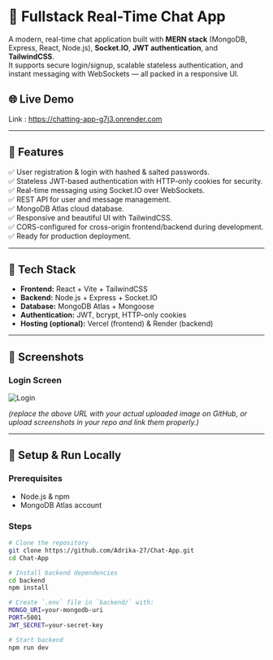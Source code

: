 # 💬 Fullstack Real-Time Chat App

A modern, real-time chat application built with **MERN stack** (MongoDB, Express, React, Node.js), **Socket.IO**, **JWT authentication**, and **TailwindCSS**.  
It supports secure login/signup, scalable stateless authentication, and instant messaging with WebSockets — all packed in a responsive UI.


## 🌐 Live Demo
Link : https://chatting-app-g7j3.onrender.com

---

## 🚀 Features

✅ User registration & login with hashed & salted passwords.  
✅ Stateless JWT-based authentication with HTTP-only cookies for security.  
✅ Real-time messaging using Socket.IO over WebSockets.  
✅ REST API for user and message management.  
✅ MongoDB Atlas cloud database.  
✅ Responsive and beautiful UI with TailwindCSS.  
✅ CORS-configured for cross-origin frontend/backend during development.  
✅ Ready for production deployment.

---

## 🧰 Tech Stack

- **Frontend:** React + Vite + TailwindCSS
- **Backend:** Node.js + Express + Socket.IO
- **Database:** MongoDB Atlas + Mongoose
- **Authentication:** JWT, bcrypt, HTTP-only cookies
- **Hosting (optional):** Vercel (frontend) & Render (backend)

---

## 📸 Screenshots

### Login Screen
![Login](https://github.com/user-attachments/assets/9f7f177a-c636-43a7-9ec3-f684ba50a56e)

*(replace the above URL with your actual uploaded image on GitHub, or upload screenshots in your repo and link them properly.)*

---

## 📄 Setup & Run Locally

### Prerequisites
- Node.js & npm
- MongoDB Atlas account

### Steps
```bash
# Clone the repository
git clone https://github.com/Adrika-27/Chat-App.git
cd Chat-App

# Install backend dependencies
cd backend
npm install

# Create `.env` file in `backend/` with:
MONGO_URI=your-mongodb-uri
PORT=5001
JWT_SECRET=your-secret-key

# Start backend
npm run dev
